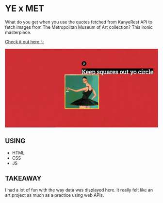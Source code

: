 # YE x MET
What do you get when you use the quotes fetched from KanyeRest API to fetch images from The Metropolitan Museum of Art collection? This ironic masterpiece. 

[Check it out here :sparkles:](https://yexmet.netlify.app/)

<a href="https://yexmet.netlify.app/" target="_blank">
    <img src="https://github.com/randicrews/art-x-ye/blob/answer/ye2.gif"/>
</a>

## USING
- HTML
- CSS
- JS

## TAKEAWAY
I had a lot of fun with the way data was displayed here. It really felt like an art project as much as a practice using web APIs.
